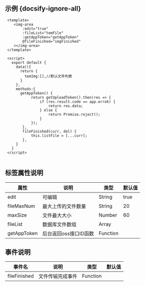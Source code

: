 ## 示例 {docsify-ignore-all}
 
```
 <template>
    <img-area
        :edit="true"
        :fileList="temFile"
        :getAppToken="getAppToken"
        @fileFinished="imgFinished"
    ></img-area>
 </template>

 <script>
   export default {
     data(){
       return {
         temImg:[],//默认文件列表
       }
     },
     methods:{
       getAppToken() {
            return getUploadToken().then(res => {
                if (res.result.code == app.errok) {
                    return res.data;
                } else {
                    return Promise.reject();
                }
            });
        },
        fileFinished(curr, del) {
            this.listFile = [...curr];
        },
     }
   }
 </script>
     
```


 
## 标签属性说明

| 属性 | 说明 | 类型 | 默认值 |
| --- | --- | --- | --- |
| edit | 可编辑 | String | true   |
| fileMaxNum | 最大上传的文件数量 | String |  20  |
| maxSize | 文件最大大小 | Number | 60 |   
| fileList | 数据库文件数组 | Array |  |
| getAppToken | 后台返回oss接口ID函数 | Function | |

## 事件说明

| 事件名 | 说明 | 类型 | 默认值 |
| --- | --- | --- | --- |
| fileFinished | 文件传输完成事件 | Function |    |
 


 
